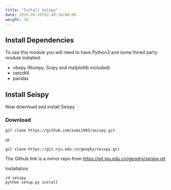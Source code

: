 ```yaml
---
title: "Install Seispy"
date: 2019-09-26T02:48:18+08:00
weight: 10
---
```



## Install Dependencies

To use this module you will need to have Python3 and some thired party module installed.

- obspy (Numpy, Scipy and matplotlib included)
- netcdf4
- pandas

## Install Seispy

Now download and install Seispy

### Download
```
git clone https://github.com/xumi1993/seispy.git
```
or
```
git clone https://git.nju.edu.cn/geophy/seispy.git
```
The Github link is a mirror repo from https://git.nju.edu.cn/geophy/seispy.git

Installation
```
cd seispy
python setup.py install
```